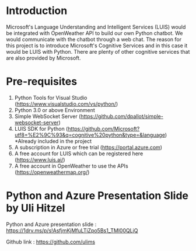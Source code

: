 # Introduction
Microsoft's Language Understanding and Intelligent Services (LUIS) would be integrated with OpenWeather API to build our own Python chatbot. We would communicate with the chatbot through a web chat. The reason for this project is to introduce Microsoft's Cognitive Services and in this case it would be LUIS with Python. There are plenty of other cognitive services that are also provided by Microsoft.

# Pre-requisites
1.	Python Tools for Visual Studio (https://www.visualstudio.com/vs/python/)
2.	Python 3.0 or above Environment
3.	Simple WebSocket Server (https://github.com/dpallot/simple-websocket-server)
4.	LUIS SDK for Python (https://github.com/Microsoft?utf8=%E2%9C%93&q=cognitive%20python&type=&language) *Already included in the project
5.	A subscription in Azure or free trial (https://portal.azure.com)
6.	A free account for LUIS which can be registered here (https://www.luis.ai/)
7.	A free account in OpenWeather to use the APIs (https://openweathermap.org/) 

# Python and Azure Presentation Slide by Uli Hitzel
Python and Azure presentation slide : https://1drv.ms/p/s!AsfjmKjMfuLTiZpo5Bs1_TMl00QLjQ

Github link : https://github.com/ulims

